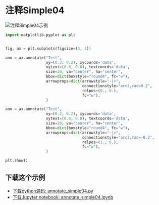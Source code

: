 # 注释Simple04

![注释Simple04示例](https://matplotlib.org/_images/sphx_glr_annotate_simple04_001.png)

```python
import matplotlib.pyplot as plt


fig, ax = plt.subplots(figsize=(3, 3))

ann = ax.annotate("Test",
                  xy=(0.2, 0.2), xycoords='data',
                  xytext=(0.8, 0.8), textcoords='data',
                  size=20, va="center", ha="center",
                  bbox=dict(boxstyle="round4", fc="w"),
                  arrowprops=dict(arrowstyle="-|>",
                                  connectionstyle="arc3,rad=0.2",
                                  relpos=(0., 0.),
                                  fc="w"),
                  )

ann = ax.annotate("Test",
                  xy=(0.2, 0.2), xycoords='data',
                  xytext=(0.8, 0.8), textcoords='data',
                  size=20, va="center", ha="center",
                  bbox=dict(boxstyle="round4", fc="w"),
                  arrowprops=dict(arrowstyle="-|>",
                                  connectionstyle="arc3,rad=-0.2",
                                  relpos=(1., 0.),
                                  fc="w"),
                  )

plt.show()
```

## 下载这个示例
            
- [下载python源码: annotate_simple04.py](https://matplotlib.org/_downloads/annotate_simple04.py)
- [下载Jupyter notebook: annotate_simple04.ipynb](https://matplotlib.org/_downloads/annotate_simple04.ipynb)